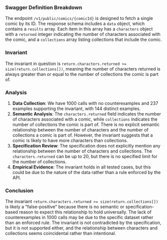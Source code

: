 ### Swagger Definition Breakdown
The endpoint `/v1/public/comics/{comicId}` is designed to fetch a single comic by its ID. The response schema includes a `data` object, which contains a `results` array. Each item in this array has a `characters` object with a `returned` integer indicating the number of characters associated with the comic, and a `collections` array listing collections that include the comic.

### Invariant
The invariant in question is `return.characters.returned >= size(return.collections[])`, meaning the number of characters returned is always greater than or equal to the number of collections the comic is part of.

### Analysis
1. **Data Collection**: We have 1000 calls with no counterexamples and 237 examples supporting the invariant, with 144 distinct examples.
2. **Semantic Analysis**: The `characters.returned` field indicates the number of characters associated with a comic, while `collections` indicates the number of collections the comic is part of. There is no explicit semantic relationship between the number of characters and the number of collections a comic is part of. However, the invariant suggests that a comic is likely to have more characters than collections.
3. **Specification Review**: The specification does not explicitly mention any relationship between the number of characters and collections. The `characters.returned` can be up to 20, but there is no specified limit for the number of collections.
4. **Empirical Evidence**: The invariant holds in all tested cases, but this could be due to the nature of the data rather than a rule enforced by the API.

### Conclusion
The invariant `return.characters.returned >= size(return.collections[])` is likely a "false-positive" because there is no semantic or specification-based reason to expect this relationship to hold universally. The lack of counterexamples in 1000 calls may be due to the specific dataset rather than an enforced rule. The invariant is not contradicted by the specification, but it is not supported either, and the relationship between characters and collections seems coincidental rather than intentional.
